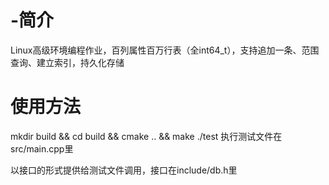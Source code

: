 # -简介
Linux高级环境编程作业，百列属性百万行表（全int64_t），支持追加一条、范围查询、建立索引，持久化存储

# 使用方法
mkdir build && cd build && cmake .. && make
./test
执行测试文件在src/main.cpp里

以接口的形式提供给测试文件调用，接口在include/db.h里
